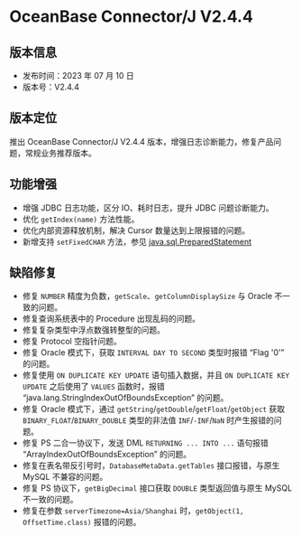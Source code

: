# OceanBase Connector/J V2.4.4

## 版本信息

- 发布时间：2023 年 07 月 10 日 
- 版本号：V2.4.4

## 版本定位

推出 OceanBase Connector/J V2.4.4 版本，增强日志诊断能力，修复产品问题，常规业务推荐版本。

## 功能增强

- 增强 JDBC 日志功能，区分 IO、耗时日志，提升 JDBC 问题诊断能力。
- 优化 `getIndex(name)` 方法性能。
- 优化内部资源释放机制，解决 Cursor 数量达到上限报错的问题。
- 新增支持 `setFixedCHAR` 方法，参见 [java.sql.PreparedStatement](../../400.reference-information/300.common-interfaces/600.java-sql-preparedstatement.md)

## 缺陷修复

- 修复 `NUMBER` 精度为负数，`getScale`、`getColumnDisplaySize` 与 Oracle 不一致的问题。
- 修复查询系统表中的 Procedure 出现乱码的问题。
- 修复复杂类型中浮点数强转整型的问题。
- 修复 Protocol 空指针问题。
- 修复 Oracle 模式下，获取 `INTERVAL DAY TO SECOND` 类型时报错 “Flag '0'” 的问题。
- 修复使用 `ON DUPLICATE KEY UPDATE` 语句插入数据，并且 `ON DUPLICATE KEY UPDATE` 之后使用了 `VALUES` 函数时，报错 “java.lang.StringIndexOutOfBoundsException” 的问题。
- 修复 Oracle 模式下，通过 `getString`/`getDouble`/`getFloat`/`getObject` 获取 `BINARY_FLOAT`/`BINARY_DOUBLE` 类型的非法值 `INF`/`-INF`/`NaN` 时产生报错的问题。
- 修复 PS 二合一协议下，发送 DML `RETURNING ... INTO ...` 语句报错 “ArrayIndexOutOfBoundsException” 的问题。
- 修复在表名带反引号时，`DatabaseMetaData.getTables` 接口报错，与原生 MySQL 不兼容的问题。
- 修复 PS 协议下，`getBigDecimal` 接口获取 `DOUBLE` 类型返回值与原生 MySQL 不一致的问题。
- 修复在参数 `serverTimezone=Asia/Shanghai` 时，`getObject(1, OffsetTime.class)` 报错的问题。
